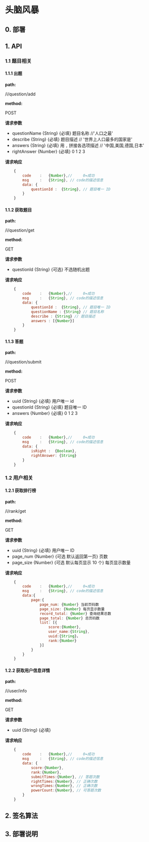 # 头脑风暴

## 0. 部署

## 1\. API

### 1.1 题目相关

#### 1.1.1 出题

**path:**

/i/question/add

**method:**

POST

**请求参数**

- questionName {String} {必填} 题目名称 //'人口之最'
- describe {String} {必填} 题目描述 // '世界上人口最多的国家是'
- answers {String} {必填} 用 `,` 拼接各选项描述 // '中国,美国,德国,日本'
- rightAnswer {Number} {必填} 0 1 2 3

**请求响应**

```javascript
    {
        code    :   {Number},//     0=成功
        msg     :   {String}, // code的描述信息
        data: {
            questionId :  {String}, // 题目唯一 ID
        }
    }
```

#### 1.1.2 获取题目

**path:**

/i/question/get

**method:**

GET

**请求参数**

- questionId {String} {可选} 不选随机出题

**请求响应**

```javascript
    {
        code    :   {Number},//     0=成功
        msg     :   {String}, // code的描述信息
        data: {
            questionId :  {String}, // 题目唯一 ID
            questionName : {String} // 题目名称
            describe : {String} // 题目描述
            answers : [{Number}]
        }
    }
```

#### 1.1.3 答题

**path:**

/i/question/submit

**method:**

POST

**请求参数**

- uuid {String} {必填} 用户唯一 id
- questionId {String} {必填} 题目唯一 ID
- answers {Number} {必填} 0 1 2 3

**请求响应**

```javascript
    {
        code    :   {Number},//     0=成功
        msg     :   {String}, // code的描述信息
        data: {
            isRight :  {Boolean},
            rightAnswer: {String}
        }
    }
```

### 1.2 用户相关

#### 1.2.1 获取排行榜

**path:**

/i/rank/get

**method:**

GET

**请求参数**

- uuid {String} {必填} 用户唯一 ID
- page_num {Number} {可选 默认返回第一页} 页数
- page_size {Number} {可选 默认每页显示 10 个} 每页显示数量

**请求响应**

```javascript
    {
        code    :   {Number},//     0=成功
        msg     :   {String}, // code的描述信息
        data:{   
            page:{
                page_num: {Number} 当前页码数
                page_size: {Number} 每页显示数量
                record_total: {Number} 查询结果总数
                page_total: {Number} 总页码数
                list: [{
                    score:{Number},
                    user_name:{String},
                    uuid:{String}，
                    rank:{Number}
                }]
            }
        }
    }
```

#### 1.2.2 获取用户信息详情

**path:**

/i/user/info

**method:**

GET

**请求参数**

- uuid {String} {必填}

**请求响应**

```javascript
    {
        code    :   {Number},//     0=成功
        msg     :   {String}, // code的描述信息
        data: {
            score:{Number},
            rank:{Number},
            submitTimes:{Number}, // 答题次数
            rightTimes:{Number}, // 正确次数
            wrongTimes:{Number}, // 正确次数
            powerCount:{Number}, // 可答题次数
        }
    }
```

## 2\. 签名算法

## 3\. 部署说明
